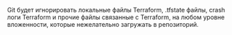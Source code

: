 Git будет игнорировать локальные файлы Terraform, .tfstate файлы, crash логи Terraform и прочие файлы связанные с Terraform, на любом уровне вложенности, которые нежелательно загружать в репозиторий.
